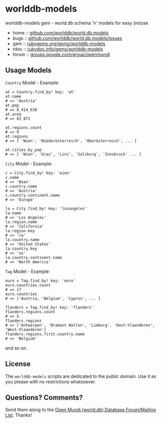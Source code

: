 # worlddb-models

worlddb-models gem - world.db schema 'n' models for easy (re)use

* home  :: [github.com/worlddb/world.db.models](https://github.com/worlddb/world.db.models)
* bugs  :: [github.com/worlddb/world.db.models/issues](https://github.com/worlddb/world.db.models/issues)
* gem   :: [rubygems.org/gems/worlddb-models](https://rubygems.org/gems/worlddb-models)
* rdoc  :: [rubydoc.info/gems/worlddb-models](http://rubydoc.info/gems/worlddb-models)
* forum :: [groups.google.com/group/openmundi](https://groups.google.com/group/openmundi)


## Usage Models

`Country` Model - Example:

    at = Country.find_by! key: 'at'
    at.name
    # => 'Austria'
    at.pop
    # => 8_414_638
    at.area
    # => 83_871
    
    at.regions.count
    # => 9
    at.regions
    # => [ 'Wien', 'Niederösterreich', 'Oberösterreich', ... ]

    at.cities.by_pop
    # => [ 'Wien', 'Graz', 'Linz', 'Salzburg', 'Innsbruck' ... ]


`City` Model - Example:

    c = City.find_by! key: 'wien'
    c.name
    # => 'Wien'
    c.country.name
    # => 'Austria'
    c.country.continent.name
    # => 'Europe'

    la = City.find_by! key: 'losangeles'
    la.name
    # => 'Los Angeles'
    la.region.name
    # => 'California'
    la.region.key
    # => 'ca'
    la.country.name
    # => 'United States'
    la.country.key
    # => 'us'
    la.country.continent.name
    # => 'North America'


`Tag` Model - Example:

    euro = Tag.find_by! key: 'euro'
    euro.countries.count
    # => 17
    euro.countries
    # => ['Austria, 'Belgium', 'Cyprus', ... ]
    
    flanders = Tag.find_by! key: 'flanders'
    flanders.regions.count
    # => 5
    flanders.regions
    # => ['Antwerpen', 'Brabant Wallon', 'Limburg', 'Oost-Vlaanderen', 'West-Vlaanderen']
    flanders.regions.first.country.name
    # => 'Belgium'

and so on.


## License

The `worlddb-models` scripts are dedicated to the public domain.
Use it as you please with no restrictions whatsoever.

## Questions? Comments?

Send them along to the [Open Mundi (world.db) Database Forum/Mailing List](http://groups.google.com/group/openmundi).
Thanks!
